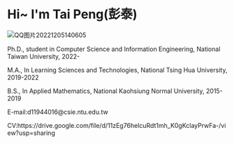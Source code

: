 # Hi~ I'm Tai Peng(彭泰)
![QQ图片20221205140605](https://user-images.githubusercontent.com/66123385/205561283-e337a0f5-5aab-4f4d-a7a1-6897ca7fd05f.jpg)
<p>Ph.D., student in Computer Science and Information Engineering, National Taiwan University, 2022-</p>
<p>M.A., In Learning Sciences and Technologies, National Tsing Hua University, 2019-2022</p>
<p>B.S., In Applied Mathematics, National Kaohsiung Normal University, 2015-2019</p>
<p>E-mail:d11944016@csie.ntu.edu.tw</p>
<p>CV:https://drive.google.com/file/d/11zEg76helcuRdt1mh_K0gKclayPrwFa-/view?usp=sharing</p>
